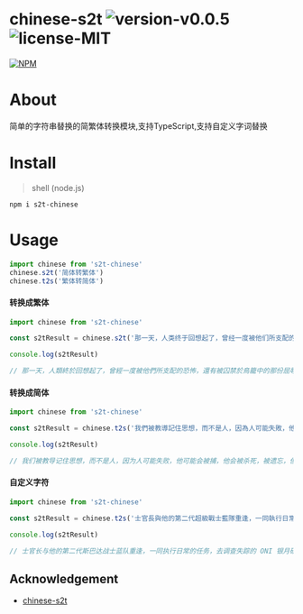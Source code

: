 # chinese-s2t   ![version-v0.0.5](https://img.shields.io/badge/version-v0.0.5-yellow.svg)   ![license-MIT](https://img.shields.io/badge/license-MIT-green.svg)

[![NPM](https://nodei.co/npm/s2t-chinese.png)](https://npmjs.org/package/s2t-chinese)



# About

简单的字符串替换的简繁体转换模块,支持TypeScript,支持自定义字词替换

# Install

> shell (node.js)

```shell
npm i s2t-chinese
```
# Usage

```js
import chinese from 's2t-chinese'
chinese.s2t('简体转繁体')
chinese.t2s('繁体转简体')
```


#### 转换成繁体


```js
import chinese from 's2t-chinese'

const s2tResult = chinese.s2t('那一天，人类终于回想起了，曾经一度被他们所支配的恐怖，还有被囚禁于鸟笼中的那份屈辱。')

console.log(s2tResult)

// 那一天，人類終於回想起了，曾經一度被他們所支配的恐怖，還有被囚禁於鳥籠中的那份屈辱。
```

#### 转换成简体

```js
import chinese from 's2t-chinese'

const s2tResult = chinese.t2s('我們被教導記住思想，而不是人，因為人可能失敗，他可能會被捕，他會被殺死，被遺忘，但400年後，思想仍可改變世界，我親眼目睹了，思想的威力，我見過人們以它為名殺戮，或是為了它獻出生命，但你不能親吻思想，也不能觸摸它，或擁抱它，思想不會流血，不會感到痛苦，它們沒有愛！')

console.log(s2tResult)

// 我们被教导记住思想，而不是人，因为人可能失败，他可能会被捕，他会被杀死，被遗忘，但400年后，思想仍可改变世界，我亲眼目睹了，思想的威力，我见过人们以它为名杀戮，或是为了它献出生命，但你不能亲吻思想，也不能触摸它，或拥抱它，思想不会流血，不会感到痛苦，它们没有爱！

```

#### 自定义字符

```js
import chinese from 's2t-chinese'

const s2tResult = chinese.t2s('士官長與他的第二代超級戰士藍隊重逢，一同執行日常的任務，去調查失蹤的 ONI 銀月研究站', [{ src: '超級戰士', des: '斯巴达' }, { src: '秋風之敦', des: '秋之柱' }])

console.log(s2tResult)

// 士官长与他的第二代斯巴达战士蓝队重逢，一同执行日常的任务，去调查失踪的 ONI 银月研究站

```

## Acknowledgement
- [chinese-s2t](https://github.com/foru17/chinese-s2t)
